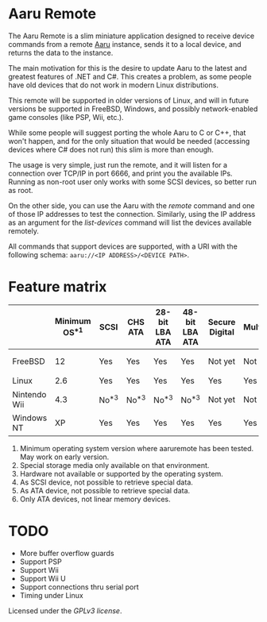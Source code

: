 Aaru Remote
====================

The Aaru Remote is a slim miniature application designed to receive device commands from a remote [Aaru](https://github.com/aaru-dps/Aaru)
instance, sends it to a local device, and returns the data to the instance.

The main motivation for this is the desire to update Aaru to the latest and greatest features of .NET and C#.
This creates a problem, as some people have old devices that do not work in modern Linux distributions.

This remote will be supported in older versions of Linux, and will in future versions be supported in FreeBSD, Windows, and possibly
network-enabled game consoles (like PSP, Wii, etc.).

While some people will suggest porting the whole Aaru to C or C++, that won't happen, and for the only situation that
would be needed (accessing devices where C# does not run) this slim is more than enough.

The usage is very simple, just run the remote, and it will listen for a connection over TCP/IP in port 6666, and print you
the available IPs. Running as non-root user only works with some SCSI devices, so better run as root.

On the other side, you can use the Aaru with the *remote* command and one of those IP addresses to test the
connection. Similarly, using the IP address as an argument for the *list-devices* command will list the devices available
remotely.

All commands that support devices are supported, with a URI with the following schema:
`aaru://<IP ADDRESS>/<DEVICE PATH>`.

Feature matrix
==============
|            |Minimum OS<sup>*1</sup>|     SCSI      |CHS ATA        |28-bit LBA ATA |48-bit LBA ATA |Secure Digital|MultiMediaCard|USB                 |FireWire            |PCMCIA          |Special<sup>*2</sup>|
|------------|-----------------------|---------------|---------------|---------------|---------------|--------------|--------------|--------------------|--------------------|----------------|-------|
|FreeBSD     | 12                    |Yes            |Yes            |Yes            |Yes            |Not yet       |Not yet       |Not yet<sup>*4</sup>|Not yet<sup>*4</sup>|No<sup>*5</sup> ||
|Linux       |2.6                    |Yes            |Yes            |Yes            |Yes            |Yes           |Yes           |Yes                 |Yes                 |Yes<sup>*6</sup>||
|Nintendo Wii|4.3                    |No<sup>*3</sup>|No<sup>*3</sup>|No<sup>*3</sup>|No<sup>*3</sup>|Not yet       |Not yet       |Not yet             |No<sup>*3</sup>     |No<sup>*3</sup> |Not yet|
|Windows NT  | XP                    |Yes            |Yes            |Yes            |Yes            |Yes           |Yes           |Yes                 |Not yet<sup>*4</sup>|No<sup>*5</sup> ||

1. Minimum operating system version where aaruremote has been tested. May work on early version.
2. Special storage media only available on that environment.
3. Hardware not available or supported by the operating system.
4. As SCSI device, not possible to retrieve special data.
5. As ATA device, not possible to retrieve special data.
6. Only ATA devices, not linear memory devices.

TODO
====
- More buffer overflow guards
- Support PSP
- Support Wii
- Support Wii U
- Support connections thru serial port
- Timing under Linux

Licensed under the *GPLv3 license*.